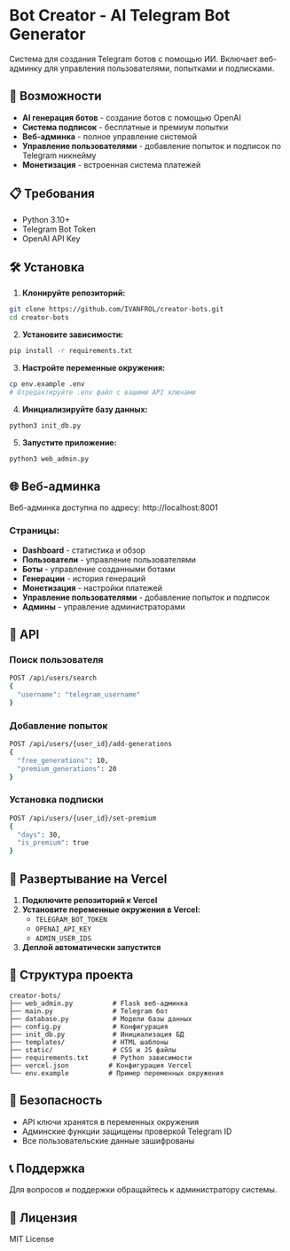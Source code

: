 # Bot Creator - AI Telegram Bot Generator

Система для создания Telegram ботов с помощью ИИ. Включает веб-админку для управления пользователями, попытками и подписками.

## 🚀 Возможности

- **AI генерация ботов** - создание ботов с помощью OpenAI
- **Система подписок** - бесплатные и премиум попытки
- **Веб-админка** - полное управление системой
- **Управление пользователями** - добавление попыток и подписок по Telegram никнейму
- **Монетизация** - встроенная система платежей

## 📋 Требования

- Python 3.10+
- Telegram Bot Token
- OpenAI API Key

## 🛠 Установка

1. **Клонируйте репозиторий:**
```bash
git clone https://github.com/IVANFROL/creator-bots.git
cd creator-bots
```

2. **Установите зависимости:**
```bash
pip install -r requirements.txt
```

3. **Настройте переменные окружения:**
```bash
cp env.example .env
# Отредактируйте .env файл с вашими API ключами
```

4. **Инициализируйте базу данных:**
```bash
python3 init_db.py
```

5. **Запустите приложение:**
```bash
python3 web_admin.py
```

## 🌐 Веб-админка

Веб-админка доступна по адресу: http://localhost:8001

### Страницы:
- **Dashboard** - статистика и обзор
- **Пользователи** - управление пользователями
- **Боты** - управление созданными ботами
- **Генерации** - история генераций
- **Монетизация** - настройки платежей
- **Управление пользователями** - добавление попыток и подписок
- **Админы** - управление администраторами

## 🔧 API

### Поиск пользователя
```bash
POST /api/users/search
{
  "username": "telegram_username"
}
```

### Добавление попыток
```bash
POST /api/users/{user_id}/add-generations
{
  "free_generations": 10,
  "premium_generations": 20
}
```

### Установка подписки
```bash
POST /api/users/{user_id}/set-premium
{
  "days": 30,
  "is_premium": true
}
```

## 🚀 Развертывание на Vercel

1. **Подключите репозиторий к Vercel**
2. **Установите переменные окружения в Vercel:**
   - `TELEGRAM_BOT_TOKEN`
   - `OPENAI_API_KEY`
   - `ADMIN_USER_IDS`
3. **Деплой автоматически запустится**

## 📁 Структура проекта

```
creator-bots/
├── web_admin.py          # Flask веб-админка
├── main.py               # Telegram бот
├── database.py           # Модели базы данных
├── config.py             # Конфигурация
├── init_db.py            # Инициализация БД
├── templates/            # HTML шаблоны
├── static/               # CSS и JS файлы
├── requirements.txt      # Python зависимости
├── vercel.json          # Конфигурация Vercel
└── env.example          # Пример переменных окружения
```

## 🔐 Безопасность

- API ключи хранятся в переменных окружения
- Админские функции защищены проверкой Telegram ID
- Все пользовательские данные зашифрованы

## 📞 Поддержка

Для вопросов и поддержки обращайтесь к администратору системы.

## 📄 Лицензия

MIT License